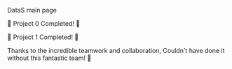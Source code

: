 DataS main page 

🎉 Project 0 Completed! 🚀

🎉 Project 1 Completed! 🚀

Thanks to the incredible teamwork and collaboration, Couldn't have done it without this fantastic team! 👏 

